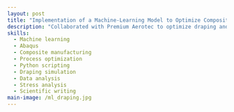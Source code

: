 ```yaml
---
layout: post
title: "Implementation of a Machine-Learning Model to Optimize Composite Manufacturing"
description: "Collaborated with Premium Aerotec to optimize draping and preforming mechanics of Non-Crimp Fabrics (NCF). Conducted experimental draping trials under varied compaction loads, built ABAQUS draping models with 87% predictive accuracy, and reduced defect-prone regions. Processed test/simulation data for wrinkle detection and trained ML models, achieving R² = 0.94 and MAE = 0.005, reducing experimental iterations and enabling process optimization."
skills: 
  - Machine learning
  - Abaqus
  - Composite manufacturing
  - Process optimization
  - Python scripting
  - Draping simulation
  - Data analysis
  - Stress analysis
  - Scientific writing
main-image: /ml_draping.jpg
---
```


